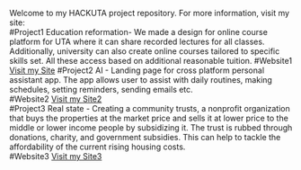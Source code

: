 Welcome to my HACKUTA project repository. For more information, visit my site:                                                                                          
#Project1                                                                                                                                                     Education reformation- We made a design for online course platform for UTA where it can share recorded lectures for all classes. Additionally, university can also create online courses tailored to specific skills set. All these access based on additional reasonable tuition. 
#Website1                                                                                                                                                        [Visit my Site](https://khadkaanamol87.wixsite.com/my-site-2) 
#Project2                                                                                                                                                              AI - Landing page for cross platform personal assistant app. The app allows user to assist with daily routines, making schedules, setting reminders, sending emails etc.                
#Website2                                                                                                                                                        [Visit my Site2]( https://khadkaanamol87.wixsite.com/my-site-3)   
#Project3                                                                                                                                                          Real state - Creating a community trusts, a nonprofit organization that buys the properties at the market price and sells it at lower price to the  middle or lower income people by subsidizing it. The trust is rubbed through donations, charity, and government subsidies. This can help to tackle the affordability of the current rising housing costs.    
#Website3                                                                                                                                                              [Visit my Site3](https://khadkaanamol87.wixsite.com/my-site-6)
